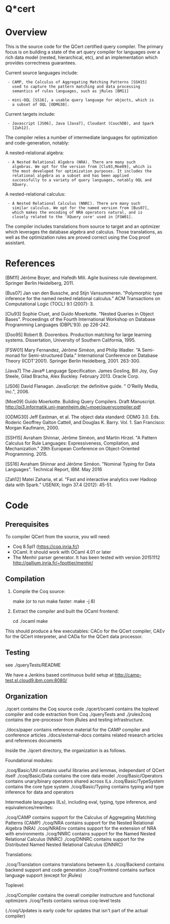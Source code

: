 # Q*cert

Overview
========

This is the source code for the QCert certified query compiler. The
primary focus is on building a state of the art query compiler for
languages over a rich data model (nested, hierarchical, etc), and an
implementation which provides correctness guarantees.

Current source languages include:

     - CAMP, the Calculus of Aggregating Matching Patterns [SSH15]
       used to capture the pattern matching and data processing
       semantics of rules languages, such as jRules [BM11]

     - mini-OQL [SS16], a usable query language for objects, which is
       a subset of OQL [ODMG30].

Current targets include:

     - Javascript [JS06], Java [Java7], Cloudant (CouchDB), and Spark
       [Zah12].

The compiler relies a number of intermediate languages for
optimization and code-generation, notably:

A nested-relational algebra:

     - A Nested Relational Algebra (NRA). There are many such
       algebras. We opt for the version from [Clu93,Moe09], which is
       the most developed for optimization purposes. It includes the
       relational algebra as a subset and has been applied
       successfully to a variety of query languages, notably OQL and
       XQuery.

A nested-relational calculus:

     - A Nested Relational Calculus (NNRC). There are many such
       similar calculus. We opt for the named version from [Bus07],
       which makes the encoding of NRA operators natural, and is
       closely related to the 'XQuery core' used in [FSW01].

The compiler includes translations from source to target and an
optimizer which leverages the database algebra and calculus. Those
translations, as well as the optimization rules are proved correct
using the Coq proof assistant.


References
==========

[BM11] Jérôme Boyer, and Hafedh Mili. Agile business rule
development. Springer Berlin Heidelberg, 2011.

[Bus07] Jan van den Bussche, and Stijn Vansummeren. "Polymorphic type
inference for the named nested relational calculus." ACM Transactions
on Computational Logic (TOCL) 9.1 (2007): 3.

[Clu93] Sophie Cluet, and Guido Moerkotte. "Nested Queries in Object
Bases". Proceedings of the Fourth International Workshop on Database
Programming Languages (DBPL'93). pp 226-242.

[Doo95] Robert B. Doorenbos. Production matching for large learning
systems. Dissertation, University of Southern California, 1995.

[FSW01] Mary Fernandez, Jérôme Siméon, and Philip Wadler. "A
Semi-monad for Semi-structured Data." International Conference on
Database Theory (ICDT'2001). Springer Berlin Heidelberg,
2001. 263-300.

[Java7] The Java® Language Specification. James Gosling, Bill Joy, Guy
Steele, Gilad Bracha, Alex Buckley. February 2013. Oracle Corp.

[JS06] David Flanagan. JavaScript: the definitive guide. " O'Reilly
Media, Inc.", 2006.

[Moe09] Guido Moerkotte. Building Query Compilers. Draft
Manuscript. http://pi3.informatik.uni-mannheim.de/~moer/querycompiler.pdf

[ODMG30] Jeff Eastman, et al. The object data standard: ODMG
3.0. Eds. Roderic Geoffrey Galton Cattell, and Douglas
K. Barry. Vol. 1. San Francisco: Morgan Kaufmann, 2000.

[SSH15] Avraham Shinnar, Jérôme Siméon, and Martin Hirzel. "A Pattern
Calculus for Rule Languages: Expressiveness, Compilation, and
Mechanization." 29th European Conference on Object-Oriented
Programming. 2015.

[SS16] Avraham Shinnar and Jérôme Siméon. "Nominal Typing for Data
Languages". Technical Report, IBM. May 2016

[Zah12] Matei Zaharia, et al. "Fast and interactive analytics over
Hadoop data with Spark." USENIX; login 37.4 (2012): 45-51.



Code
====

Prerequisites
-------------

To compiler QCert from the source, you will need:

 - Coq 8.5pl1 (https://coq.inria.fr/)
 - OCaml. It should work with OCaml 4.01 or later
 - The Menhir parser generator. It has been tested with version 20151112
   http://gallium.inria.fr/~fpottier/menhir/

Compilation
-----------

1. Compile the Coq source:

	make
	(or to run make faster: make -j 8)

2. Extract the compiler and built the OCaml frontend:

    cd ./ocaml
	make

This should produce a few executables: CACo for the QCert compiler,
CAEv for the QCert interpreter, and CADa for the QCert data processor.


Testing
-------

see ./queryTests/README

We have a Jenkins based continuous build setup at 
http://camp-test.sl.cloud9.ibm.com:8080/


Organization
------------

./qcert contains the Coq source code
./qcert/ocaml contains the toplevel compiler and code extraction from Coq
./queryTests and ./jrules2coq contains the pre-processor from jRules and testing infrastructure.

./docs/paper contains reference material for the CAMP compiler and conference articles
./docs/external-docs contains related research articles and references documents

Inside the ./qcert directory, the organization is as follows.

Foundational modules:

./coq/Basic/Util contains useful libraries and lemmas, independant of QCert itself
./coq/Basic/Data contains the core data model
./coq/Basic/Operators contains unary/binary operators shared across ILs
./coq/Basic/TypeSystem contains the core type system
./coq/Basic/Typing contains typing and type inference for data and operators

Intermediate languages (ILs), including eval, typing, type inference,
and equivalences/rewrites:

./coq/CAMP contains support for the Calculus of Aggregating Matching Patterns (CAMP)
./coq/NRA contains support for the Nested Relational Algebra (NRA)
./coq/NRAEnv contains support for the extension of NRA with environments
./coq/NNRC contains support for the Named Nested Relational Calculus (NNRC)
./coq/DNNRC contains support for the Distributed Named Nested Relational Calculus (DNNRC)

Translations:

./coq/Translation contains translations between ILs
./coq/Backend contains backend support and code generation
./coq/Frontend contains surface language support (except for jRules)

Toplevel:

./coq/Compiler contains the overall compiler instructure and functional optimizers
./coq/Tests contains various coq-level tests

(./coq/Updates is early code for updates that isn't part of the actual compiler)

